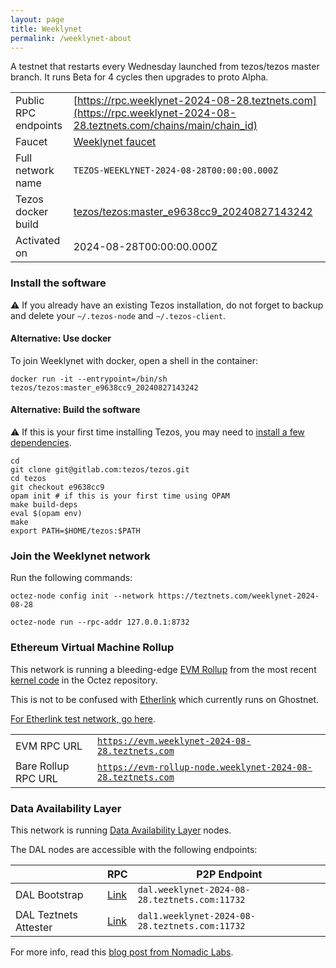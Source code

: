 ```yaml
---
layout: page
title: Weeklynet
permalink: /weeklynet-about
---
```


A testnet that restarts every Wednesday launched from tezos/tezos master branch. It runs Beta for 4 cycles then upgrades to proto Alpha.

| | |
|-------|---------------------|
| Public RPC endpoints | [https://rpc.weeklynet-2024-08-28.teztnets.com](https://rpc.weeklynet-2024-08-28.teztnets.com/chains/main/chain_id)<br/> |
| Faucet | [Weeklynet faucet](https://faucet.weeklynet-2024-08-28.teztnets.com) |
| Full network name | `TEZOS-WEEKLYNET-2024-08-28T00:00:00.000Z` |
| Tezos docker build | [tezos/tezos:master_e9638cc9_20240827143242](https://hub.docker.com/r/tezos/tezos/tags?page=1&ordering=last_updated&name=master_e9638cc9_20240827143242) |
| Activated on | 2024-08-28T00:00:00.000Z |





### Install the software

⚠️  If you already have an existing Tezos installation, do not forget to backup and delete your `~/.tezos-node` and `~/.tezos-client`.



#### Alternative: Use docker

To join Weeklynet with docker, open a shell in the container:

```
docker run -it --entrypoint=/bin/sh tezos/tezos:master_e9638cc9_20240827143242
```


#### Alternative: Build the software

⚠️  If this is your first time installing Tezos, you may need to [install a few dependencies](https://tezos.gitlab.io/introduction/howtoget.html#setting-up-the-development-environment-from-scratch).

```
cd
git clone git@gitlab.com:tezos/tezos.git
cd tezos
git checkout e9638cc9
opam init # if this is your first time using OPAM
make build-deps
eval $(opam env)
make
export PATH=$HOME/tezos:$PATH
```

### Join the Weeklynet network

Run the following commands:

```
octez-node config init --network https://teztnets.com/weeklynet-2024-08-28

octez-node run --rpc-addr 127.0.0.1:8732
```


### Ethereum Virtual Machine Rollup

This network is running a bleeding-edge [EVM Rollup](https://docs.etherlink.com/welcome/what-is-etherlink) from the most recent [kernel code](https://gitlab.com/tezos/tezos/-/tree/master/etherlink) in the Octez repository.

This is not to be confused with [Etherlink](https://docs.etherlink.com/get-started/connect-your-wallet-to-etherlink) which currently runs on Ghostnet.

[For Etherlink test network, go here](https://docs.etherlink.com/get-started/connect-your-wallet-to-etherlink).

| | |
|-------|---------------------|
| EVM RPC URL | [`https://evm.weeklynet-2024-08-28.teztnets.com`](https://evm.weeklynet-2024-08-28.teztnets.com) |
| Bare Rollup RPC URL | [`https://evm-rollup-node.weeklynet-2024-08-28.teztnets.com`](https://evm-rollup-node.weeklynet-2024-08-28.teztnets.com/global/block/head) |




### Data Availability Layer

This network is running [Data Availability Layer](https://tezos.gitlab.io/shell/dal.html) nodes.


The DAL nodes are accessible with the following endpoints:

| | RPC | P2P Endpoint |
|------------|---------|--------------|
| DAL Bootstrap | [Link](https://dal-bootstrap-rpc.weeklynet-2024-08-28.teztnets.com/p2p/gossipsub/scores) | `dal.weeklynet-2024-08-28.teztnets.com:11732` |
| DAL Teztnets Attester | [Link](https://dal-attester-rpc.weeklynet-2024-08-28.teztnets.com/p2p/gossipsub/scores) | `dal1.weeklynet-2024-08-28.teztnets.com:11732` |


For more info, read this [blog post from Nomadic Labs](https://research-development.nomadic-labs.com/data-availability-layer-tezos.html).



